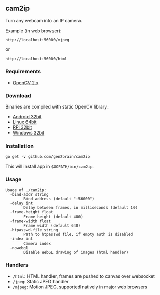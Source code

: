 ## cam2ip

Turn any webcam into an IP camera.

Example (in web browser):

    http://localhost:56000/mjpeg
or

    http://localhost:56000/html

### Requirements

* [OpenCV 2.x](http://opencv.org/)


### Download

Binaries are compiled with static OpenCV library:

 - [Android 32bit](https://github.com/gen2brain/cam2ip/releases/download/1.2/cam2ip-1.2-android.tar.gz)
 - [Linux 64bit](https://github.com/gen2brain/cam2ip/releases/download/1.2/cam2ip-1.2-64bit.tar.gz)
 - [RPi 32bit](https://github.com/gen2brain/cam2ip/releases/download/1.2/cam2ip-1.2-RPi.tar.gz)
 - [Windows 32bit](https://github.com/gen2brain/cam2ip/releases/download/1.2/cam2ip-1.2.zip)


### Installation

    go get -v github.com/gen2brain/cam2ip

This will install app in `$GOPATH/bin/cam2ip`.

### Usage

```
Usage of ./cam2ip:
  -bind-addr string
        Bind address (default ":56000")
  -delay int
        Delay between frames, in milliseconds (default 10)
  -frame-height float
        Frame height (default 480)
  -frame-width float
        Frame width (default 640)
  -htpasswd-file string
        Path to htpasswd file, if empty auth is disabled
  -index int
        Camera index
  -nowebgl
        Disable WebGL drawing of images (html handler)
```

### Handlers

  * `/html`: HTML handler, frames are pushed to canvas over websocket
  * `/jpeg`: Static JPEG handler
  * `/mjpeg`: Motion JPEG, supported natively in major web browsers
